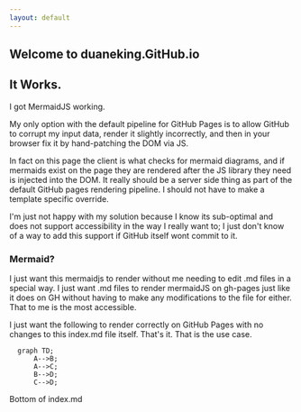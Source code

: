 ```yaml
---
layout: default
---
```

## Welcome to duaneking.GitHub.io

## It Works.
I got MermaidJS working.

My only option with the default pipeline for GitHub Pages is to allow GitHub to corrupt my input data, render it slightly incorrectly, and then in your browser fix it by hand-patching the DOM via JS.

In fact on this page the client is what checks for mermaid diagrams, and if mermaids exist on the page they are rendered after the JS library they need is injected into the DOM. It really should be a server side thing as part of the default GitHub pages rendering pipeline.  I should not have to make a template specific override.

I'm just not happy with my solution because I know its sub-optimal and does not support accessibility in the way I really want to; I just don't know of a way to add this support if GitHub itself wont commit to it.

### Mermaid?

I just want this mermaidjs to render without me needing to edit .md files in a special way. I just want .md files to render mermaidJS on gh-pages just like it does on GH without having to make any modifications to the file for either. That to me is the most accessible.

I just want the following to render correctly on GitHub Pages with no changes to this index.md file itself. That's it. That is the use case.

```mermaid
  graph TD;
      A-->B;
      A-->C;
      B-->D;
      C-->D;
```
Bottom of index.md